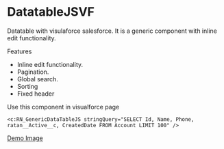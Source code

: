 # DatatableJSVF
Datatable with visulaforce salesforce. It is a generic component with inline edit functionality. 

Features
- Inline edit functionality.
- Pagination.
- Global search.
- Sorting
- Fixed header


Use this component in visualforce page 
```
<c:RN_GenericDataTableJS stringQuery="SELECT Id, Name, Phone, ratan__Active__c, CreatedDate FROM Account LIMIT 100" />
```

[Demo Image](https://drive.google.com/file/d/0B5PMI0wQcOqlMTVZOFJPakFpemM/view?usp=sharing)
